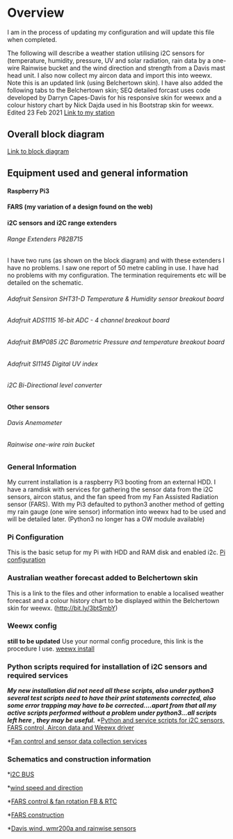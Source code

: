 # Overview #
I am in the process of updating my configuration and will update this file when completed.

The following will describe a weather station utilising i2C sensors for (temperature, humidity, pressure, UV and solar radiation, rain data by a one-wire Rainwise bucket and the wind direction and strength from a Davis mast head unit. I also now collect my aircon data and import this into weewx. Note this is an updated link (using Belchertown skin). 
I have also added the following tabs to the Belchertown skin; SEQ detailed forcast uses code developed by Darryn Capes-Davis for his responsive skin for weewx and a colour history chart by Nick Dajda used in his Bootstrap skin for weewx. Edited 23 Feb 2021
[Link to my station](https://bit.ly/2A8BbOx)

## Overall block diagram #
[Link to block diagram](https://bit.ly/38i1W41)

## Equipment used and general information #
#### Raspberry Pi3 #
#### FARS (my variation of a design found on the web) #
#### i2C sensors and i2C range extenders #
###### Range Extenders P82B715 #
I have two runs (as shown on the block diagram) and with these extenders I have no problems. I saw one report of 50 metre cabling in use. I have had no problems with my configuration. The termination requirements etc will be detailed on the schematic.
###### Adafruit Sensiron SHT31-D Temperature & Humidity sensor breakout board #
###### Adafruit ADS1115 16-bit ADC - 4 channel breakout board #
###### Adafruit BMP085 i2C Barometric Pressure and temperature breakout board #
###### Adafruit SI1145 Digital UV index #
###### i2C Bi-Directional level converter #
#### Other sensors #
###### Davis Anemometer #
###### Rainwise one-wire rain bucket #

### General Information #
My current installation is a raspberry Pi3 booting from an external HDD. I have a ramdisk with services for gathering the sensor data from the i2C sensors, aircon status, and the fan speed from my Fan Assisted Radiation sensor (FARS).
With my Pi3 defaulted to python3 another method of getting my rain gauge (one wire sensor) information into weewx had to be used and will be detailed later. (Python3 no longer has a OW module available)

### Pi Configuration #
This is the basic setup for my Pi with HDD and RAM disk and enabled i2c.
[Pi configuration](http://bit.ly/2HlED6R)

### Australian weather forecast added to Belchertown skin
This is a link to the files and other information to enable a localised weather forecast and a colour history chart to be displayed within the Belchertown skin for weewx.
(http://bit.ly/3btSmbY)

### Weewx config #
**still to be updated**
Use your normal config procedure, this link is the procedure I use. [weewx install](http://bit.ly/2F5CUjT)

### Python scripts required for installation of i2C sensors and required services #

_**My new installation did not need all these scripts, also under python3 several test scripts need to have their print statements corrected, also some error trapping may have to be corrected....apart from that all my active scripts performed without a problem under python3...all scripts left here , they may be useful.**_
*[Python and service scripts for i2C sensors, FARS control, Aircon data and Weewx driver](http://bit.ly/2F5mpEA)

*[Fan control and sensor data collection services](http://bit.ly/2HPSpPX)

### Schematics and construction information #
*[i2C BUS](http://bit.ly/2F4zwGf)

*[wind speed and direction](https://bit.ly/3kQO57L)

*[FARS control & fan rotation FB & RTC](http://bit.ly/2HR3jFt)

*[FARS construction](http://bit.ly/2HkfmOj)

*[Davis wind, wmr200a and rainwise sensors](http://bit.ly/2vy4Q0l)